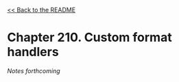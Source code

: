 [&lt;&lt; Back to the README](README.md)

# Chapter 210. Custom format handlers

*Notes forthcoming*